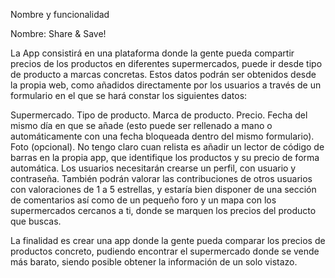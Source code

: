 Nombre y funcionalidad

Nombre: Share & Save!

La App consistirá en una plataforma donde la gente pueda compartir precios de los productos en diferentes supermercados, puede ir desde tipo de producto a marcas concretas. Estos datos podrán ser obtenidos desde la propia web, como añadidos directamente por los usuarios a través de un formulario en el que se hará constar los siguientes datos:

Supermercado.
Tipo de producto.
Marca de producto.
Precio.
Fecha del mismo día en que se añade (esto puede ser rellenado a mano o automáticamente con una fecha bloqueada dentro del mismo formulario).
Foto (opcional).
No tengo claro cuan relista es añadir un lector de código de barras en la propia app, que identifique los productos y su precio de forma automática.
Los usuarios necesitarán crearse un perfil, con usuario y contraseña. También podrán valorar las contribuciones de otros usuarios con valoraciones de 1 a 5 estrellas, y estaría bien disponer de una sección de comentarios así como de un pequeño foro y un mapa con los supermercados cercanos a ti, donde se marquen los precios del producto que buscas.

La finalidad es crear una app donde la gente pueda comparar los precios de productos concreto, pudiendo encontrar el supermercado donde se vende más barato, siendo posible obtener la información de un solo vistazo.
